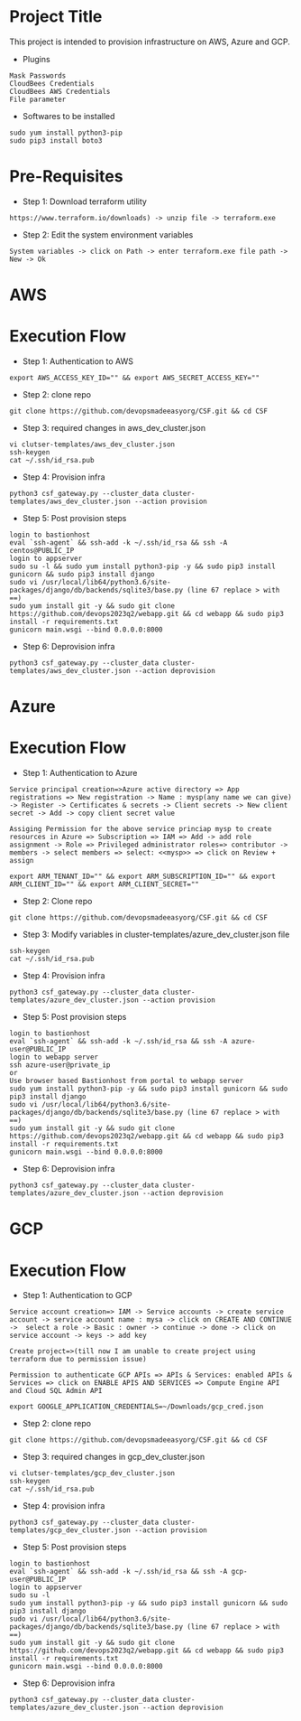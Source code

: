 Project Title
=====================
This project is intended to provision infrastructure on AWS, Azure and GCP.

* Plugins
```
Mask Passwords
CloudBees Credentials
CloudBees AWS Credentials
File parameter
```
* Softwares to be installed
```
sudo yum install python3-pip
sudo pip3 install boto3
```

Pre-Requisites
============================
* Step 1: Download terraform utility
```
https://www.terraform.io/downloads) -> unzip file -> terraform.exe
```
* Step 2: Edit the system environment variables
```
System variables -> click on Path -> enter terraform.exe file path -> New -> Ok 
```
AWS
======
Execution Flow
=====================
* Step 1: Authentication to AWS 
```
export AWS_ACCESS_KEY_ID="" && export AWS_SECRET_ACCESS_KEY=""
```
* Step 2: clone repo
```
git clone https://github.com/devopsmadeeasyorg/CSF.git && cd CSF
```
* Step 3: required changes in aws_dev_cluster.json
```
vi clutser-templates/aws_dev_cluster.json
ssh-keygen
cat ~/.ssh/id_rsa.pub
```
* Step 4: Provision infra
```
python3 csf_gateway.py --cluster_data cluster-templates/aws_dev_cluster.json --action provision
```
* Step 5: Post provision steps
```
login to bastionhost
eval `ssh-agent` && ssh-add -k ~/.ssh/id_rsa && ssh -A centos@PUBLIC_IP
login to appserver
sudo su -l && sudo yum install python3-pip -y && sudo pip3 install gunicorn && sudo pip3 install django
sudo vi /usr/local/lib64/python3.6/site-packages/django/db/backends/sqlite3/base.py (line 67 replace > with ==)
sudo yum install git -y && sudo git clone https://github.com/devops2023q2/webapp.git && cd webapp && sudo pip3 install -r requirements.txt
gunicorn main.wsgi --bind 0.0.0.0:8000
```
* Step 6: Deprovision infra
```
python3 csf_gateway.py --cluster_data cluster-templates/aws_dev_cluster.json --action deprovision
```

Azure
=======
Execution Flow
=====================
* Step 1: Authentication to Azure
```
Service principal creation=>Azure active directory => App registrations => New registration -> Name : mysp(any name we can give) -> Register -> Certificates & secrets -> Client secrets -> New client secret -> Add -> copy client secret value

Assiging Permission for the above service princiap mysp to create resources in Azure => Subscription => IAM => Add -> add role assignment -> Role => Privileged administrator roles=> contributor -> members -> select members => select: <<mysp>> => click on Review + assign

export ARM_TENANT_ID="" && export ARM_SUBSCRIPTION_ID="" && export ARM_CLIENT_ID="" && export ARM_CLIENT_SECRET=""
```
* Step 2: Clone repo
```
git clone https://github.com/devopsmadeeasyorg/CSF.git && cd CSF
```
* Step 3: Modify variables in cluster-templates/azure_dev_cluster.json file
```
ssh-keygen
cat ~/.ssh/id_rsa.pub
```
* Step 4: Provision infra
```
python3 csf_gateway.py --cluster_data cluster-templates/azure_dev_cluster.json --action provision
```
* Step 5: Post provision steps
```
login to bastionhost
eval `ssh-agent` && ssh-add -k ~/.ssh/id_rsa && ssh -A azure-user@PUBLIC_IP
login to webapp server
ssh azure-user@private_ip
or
Use browser based Bastionhost from portal to webapp server
sudo yum install python3-pip -y && sudo pip3 install gunicorn && sudo pip3 install django
sudo vi /usr/local/lib64/python3.6/site-packages/django/db/backends/sqlite3/base.py (line 67 replace > with ==)
sudo yum install git -y && sudo git clone https://github.com/devops2023q2/webapp.git && cd webapp && sudo pip3 install -r requirements.txt
gunicorn main.wsgi --bind 0.0.0.0:8000
```
* Step 6: Deprovision infra
```
python3 csf_gateway.py --cluster_data cluster-templates/azure_dev_cluster.json --action deprovision
```
GCP
=======
Execution Flow
=====================
 * Step 1: Authentication to GCP
 ```
Service account creation=> IAM -> Service accounts -> create service account -> service account name : mysa -> click on CREATE AND CONTINUE ->  select a role -> Basic : owner -> continue -> done -> click on service account -> keys -> add key 

Create project=>(till now I am unable to create project using terraform due to permission issue)

Permission to authenticate GCP APIs => APIs & Services: enabled APIs & Services => click on ENABLE APIS AND SERVICES => Compute Engine API and Cloud SQL Admin API

export GOOGLE_APPLICATION_CREDENTIALS=~/Downloads/gcp_cred.json
 ```
* Step 2: clone repo
```
git clone https://github.com/devopsmadeeasyorg/CSF.git && cd CSF
```
* Step 3: required changes in gcp_dev_cluster.json
```
vi clutser-templates/gcp_dev_cluster.json
ssh-keygen
cat ~/.ssh/id_rsa.pub
```
* Step 4: provision infra
```
python3 csf_gateway.py --cluster_data cluster-templates/gcp_dev_cluster.json --action provision
```
* Step 5: Post provision steps
```
login to bastionhost
eval `ssh-agent` && ssh-add -k ~/.ssh/id_rsa && ssh -A gcp-user@PUBLIC_IP
login to appserver
sudo su -l
sudo yum install python3-pip -y && sudo pip3 install gunicorn && sudo pip3 install django
sudo vi /usr/local/lib64/python3.6/site-packages/django/db/backends/sqlite3/base.py (line 67 replace > with ==)
sudo yum install git -y && sudo git clone https://github.com/devops2023q2/webapp.git && cd webapp && sudo pip3 install -r requirements.txt
gunicorn main.wsgi --bind 0.0.0.0:8000
```
* Step 6: Deprovision infra
```
python3 csf_gateway.py --cluster_data cluster-templates/azure_dev_cluster.json --action deprovision
```
